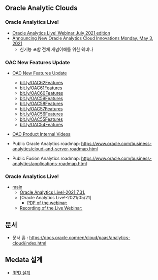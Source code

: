 ## Oracle Analytic Clouds
### Oracle Analytics Live!
* [Oracle Analytics Live! Webinar July 2021 edition](https://www.youtube.com/watch?v=uVCezH1QXYI)
* [Announcing New Oracle Analytics Cloud Innovations Monday, May 3, 2021](https://www.oracle.com/events/live/analytics-innovations/)
  * 신기능 포함 전체 개념이해를 위한 웨비나
### OAC New Features Update 
* [OAC New Features Update](oac_nf.md)
  * [bit.ly/OAC62Features](http://bit.ly/OAC62Features) 
  * [bit.ly/OAC61Features](http://bit.ly/OAC61Features) 
  * [bit.ly/OAC60Features](http://bit.ly/OAC60Features) 
  * [bit.ly/OAC59Features](http://bit.ly/OAC59Features) 
  * [bit.ly/OAC58Features](http://bit.ly/OAC58Features) 
  * [bit.ly/OAC57Features](http://bit.ly/OAC57Features) 
  * [bit.ly/OAC56Features](http://bit.ly/OAC56Features) 
  * [bit.ly/OAC55Features](http://bit.ly/OAC55Features) 
  * [bit.ly/OAC54Features](http://bit.ly/OAC54Features) 

* [OAC Product Internal Videos](https://otube.oracle.com/channel/OAC+Product+Internal+Videos/111611752)

* Public Oracle Analytics roadmap: https://www.oracle.com/business-analytics/cloud-and-server-roadmap.html
* Public Fusion Analytics roadmap: https://www.oracle.com/business-analytics/applications-roadmap.html

### Oracle Analytics Live!
* [main](https://asktom.oracle.com/pls/apex/f?p=100:551:15565967996279:::551:P551_CLASS_ID:14172&cs=151987868A4F017F8259276CACAF23192)
  * [Oracle Analytics Live!-2021.7.31.](https://www.youtube.com/watch?v=vZfehWYlLdU)
  * [Oracle Analytics Live!-2021/05/21]
    * [PDF of the webinar:](https://securesites-prodapp.cec.ocp.oraclecloud.com/documents/link/LD923B16A80360DE560B18DA91926C0C2E5EF3A9B635/fileview/DC93CC668C9EC00357AA3F54E6C726ED6482623B532F/_Oracle_Analytics_Live_May_2021.pdf)
  * [Recording of the Live Webinar:](https://securesites-prodapp.cec.ocp.oraclecloud.com/documents/link/LD1A9839723FA3CE0812C7102AF1F52507F099BA4D71/fileview/DDA736D54B654ECE0E04596D7D75D7DD320654FC6F37/_Oracle_Analytics_Live_May_2021.mp4)
## 문서
* 문서 홈 : https://docs.oracle.com/en/cloud/paas/analytics-cloud/index.html
## Medata 설계
* [RPD 설계](rpd.md)
